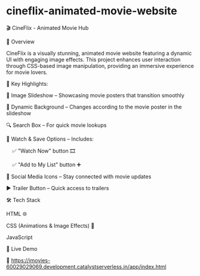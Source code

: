 # cineflix-animated-movie-website

🎬 CineFlix - Animated Movie Hub


🎯 Overview

CineFlix is a visually stunning, animated movie website featuring a dynamic UI with engaging image effects. This project enhances user interaction through CSS-based image manipulation, providing an immersive experience for movie lovers.


🌟 Key Highlights:

🎥 Image Slideshow – Showcasing movie posters that transition smoothly

🎨 Dynamic Background – Changes according to the movie poster in the slideshow

🔍 Search Box – For quick movie lookups

🔗 Watch & Save Options – Includes:

    ✅ "Watch Now" button 🎞️
    
    ✅ "Add to My List" button ➕
    
📢 Social Media Icons – Stay connected with movie updates

▶️ Trailer Button – Quick access to trailers


🛠️ Tech Stack

HTML 🌐

CSS (Animations & Image Effects) 🎨

JavaScript

🔗 Live Demo

🍿 https://imovies-60029029069.development.catalystserverless.in/app/index.html
